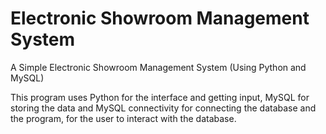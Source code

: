 # Electronic Showroom Management System
A Simple Electronic Showroom Management System (Using Python and MySQL)

This program uses Python for the interface and getting input, MySQL for storing the data and MySQL connectivity for connecting the database and the program, for the user to interact with the database.
